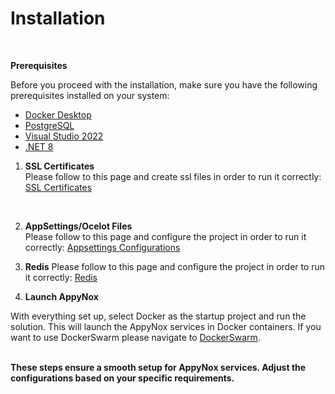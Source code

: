 # Installation

<br>

**Prerequisites**

Before you proceed with the installation, make sure you have the following prerequisites installed on your system:

- [Docker Desktop](https://www.docker.com/)
- [PostgreSQL](https://www.postgresql.org/)
- [Visual Studio 2022](https://visualstudio.microsoft.com/)
- [.NET 8](https://dotnet.microsoft.com/en-us/download/dotnet/thank-you/sdk-8.0.100-windows-x64-installer)


1. **SSL Certificates** <br>
   Please follow to this page and create ssl files in order to run it correctly: [SSL Certificates](certificate.md)
   <br>

<br>

2. **AppSettings/Ocelot Files** <br>
   Please follow to this page and configure the project in order to run it correctly: [Appsettings Configurations](appsettings.md)
   <br>

3. **Redis**
    Please follow to this page and configure the project in order to run it correctly: [Redis](redis.md)
    <br>

4. **Launch AppyNox**

With everything set up, select Docker as the startup project and run the solution. This will launch the AppyNox services in Docker containers. If you want to use DockerSwarm please navigate to [DockerSwarm](dockerswarm.md).
<br>
<br>

**These steps ensure a smooth setup for AppyNox services. Adjust the configurations based on your specific requirements.**
